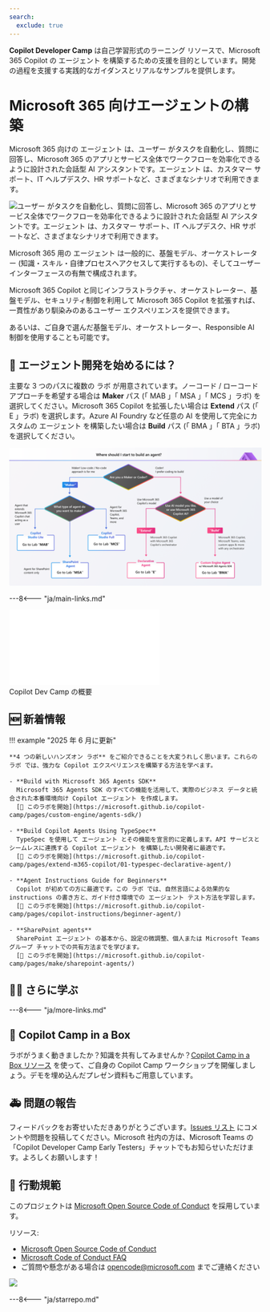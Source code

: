 ```yaml
---
search:
  exclude: true
---
```

**Copilot Developer Camp** は自己学習形式のラーニング リソースで、Microsoft 365 Copilot の エージェント を構築するための支援を目的としています。開発の過程を支援する実践的なガイダンスとリアルなサンプルを提供します。

# Microsoft 365 向けエージェントの構築

Microsoft 365 向けの エージェント は、ユーザー がタスクを自動化し、質問に回答し、Microsoft 365 のアプリとサービス全体でワークフローを効率化できるように設計された会話型 AI アシスタントです。エージェント は、カスタマー サポート、IT ヘルプデスク、HR サポートなど、さまざまなシナリオで利用できます。

![ユーザー がタスクを自動化し、質問に回答し、Microsoft 365 のアプリとサービス全体でワークフローを効率化できるように設計された会話型 AI アシスタントです。エージェント は、カスタマー サポート、IT ヘルプデスク、HR サポートなど、さまざまなシナリオで利用できます。](../assets/images/m365-agent-general.png)

Microsoft 365 用の エージェント は一般的に、基盤モデル、オーケストレーター (知識・スキル・自律プロセスへアクセスして実行するもの)、そしてユーザー インターフェースの有無で構成されます。​

Microsoft 365 Copilot と同じインフラストラクチャ、オーケストレーター、基盤モデル、セキュリティ制御を利用して Microsoft 365 Copilot を拡張すれば、一貫性があり馴染みのあるユーザー エクスペリエンスを提供できます。

あるいは、ご自身で選んだ基盤モデル、オーケストレーター、Responsible AI 制御を使用することも可能です。

## 🧪 エージェント開発を始めるには？

主要な 3 つのパスに複数の ラボ が用意されています。ノーコード / ローコード アプローチを希望する場合は **Maker** パス (「 MAB 」「 MSA 」「 MCS 」ラボ) を選択してください。Microsoft 365 Copilot を拡張したい場合は **Extend** パス (「 E 」ラボ) を選択します。Azure AI Foundry など任意の AI を使用して完全にカスタムの エージェント を構築したい場合は **Build** パス (「 BMA 」「 BTA 」ラボ) を選択してください。

![ノーコード / ローコード アプローチを希望する場合は Maker ラボ (「 MAB 」「 MSA 」「 MCS 」)。Microsoft 365 Copilot を拡張したい場合は Extend ラボ (「 E 」)。任意の AI を使用して完全にカスタムの エージェント を構築したい場合は Build ラボ (「 BMA 」「 BTA 」)](../assets/images/CopilotCamp-Flow-Chart.png)

---8<--- "ja/main-links.md"


<div class="video">
  <iframe src="//www.youtube.com/embed/uLYdP4ST7k0" frameborder="0" allowfullscreen></iframe>
  <div>Copilot Dev Camp の概要</div>
</div>

## 🆕 新着情報

!!! example "2025 年 6 月に更新"

    **4 つの新しいハンズオン ラボ** をご紹介できることを大変うれしく思います。これらの ラボ では、強力な Copilot エクスペリエンスを構築する方法を学べます。 

    - **Build with Microsoft 365 Agents SDK**  
      Microsoft 365 Agents SDK のすべての機能を活用して、実際のビジネス データと統合された本番環境向け Copilot エージェント を作成します。  
      [🔗 このラボを開始](https://microsoft.github.io/copilot-camp/pages/custom-engine/agents-sdk/)

    - **Build Copilot Agents Using TypeSpec**  
      TypeSpec を使用して エージェント とその機能を宣言的に定義します。API サービスとシームレスに連携する Copilot エージェント を構築したい開発者に最適です。  
      [🔗 このラボを開始](https://microsoft.github.io/copilot-camp/pages/extend-m365-copilot/01-typespec-declarative-agent/)

    - **Agent Instructions Guide for Beginners**  
      Copilot が初めての方に最適です。この ラボ では、自然言語による効果的な instructions の書き方と、ガイド付き環境での エージェント テスト方法を学習します。  
      [🔗 このラボを開始](https://microsoft.github.io/copilot-camp/pages/copilot-instructions/beginner-agent/)

    - **SharePoint agents**  
      SharePoint エージェント の基本から、設定の微調整、個人または Microsoft Teams グループ チャットでの共有方法までを学びます。  
      [🔗 このラボを開始](https://microsoft.github.io/copilot-camp/pages/make/sharepoint-agents/)

## 🧑‍💻 さらに学ぶ

---8<--- "ja/more-links.md"

<!-- ## 🎖️ Copilot Developer Camp Awards

エキサイティングな取り組みとして、Microsoft 365 Copilot 拡張性に関する知識とスキルを披露できるチャレンジを開催します。Copilot の世界を深く掘り下げ、その機能を探求し、専門知識を示す絶好の機会です。[賞に関する詳細はこちら。](https://microsoft.github.io/copilot-camp/awards)
 -->


## 🎁 Copilot Camp in a Box 

ラボがうまく動きましたか？知識を共有してみませんか？[Copilot Camp in a Box リソース](https://microsoft.github.io/copilot-camp/pages/in-a-box/) を使って、ご自身の Copilot Camp ワークショップを開催しましょう。デモを埋め込んだプレゼン資料もご用意しています。



## 🚑 問題の報告

フィードバックをお寄せいただきありがとうございます。[Issues リスト](https://github.com/microsoft/copilot-camp/issues) にコメントや問題を投稿してください。Microsoft 社内の方は、Microsoft Teams の「Copilot Developer Camp Early Testers」チャットでもお知らせいただけます。よろしくお願いします！


## 📜 行動規範

このプロジェクトは [Microsoft Open Source Code of Conduct](https://opensource.microsoft.com/codeofconduct/) を採用しています。

リソース:

- [Microsoft Open Source Code of Conduct](https://opensource.microsoft.com/codeofconduct/)
- [Microsoft Code of Conduct FAQ](https://opensource.microsoft.com/codeofconduct/faq/)
- ご質問や懸念がある場合は [opencode@microsoft.com](mailto:opencode@microsoft.com) までご連絡ください

<img src="https://m365-visitor-stats.azurewebsites.net/copilot-camp/index" />

---8<--- "ja/starrepo.md"